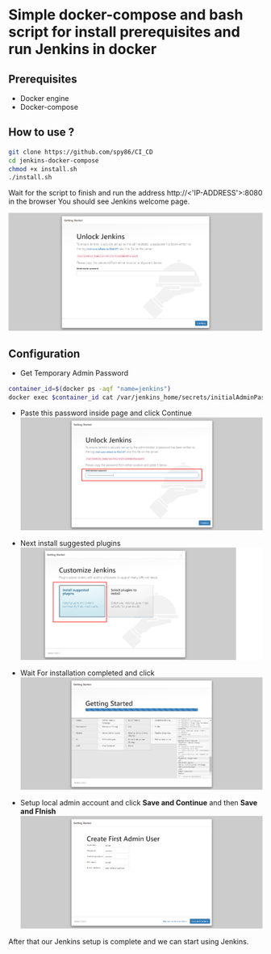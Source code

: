 # Simple docker-compose and bash script for install prerequisites and run Jenkins in docker

## Prerequisites
* Docker engine
* Docker-compose


## How to use ?
```bash
git clone https://github.com/spy86/CI_CD
cd jenkins-docker-compose
chmod +x install.sh
./install.sh
```

Wait for the script to finish and run the address http://<'IP-ADDRESS'>:8080 in the browser You should see Jenkins welcome page.

![alt text](/images/JenkinsWelcomePage.png "Jenkins Welcome Page")

## Configuration

* Get Temporary Admin Password
```bash
container_id=$(docker ps -aqf "name=jenkins")
docker exec $container_id cat /var/jenkins_home/secrets/initialAdminPassword
```

* Paste this password inside page and click Continue
![alt text](/images/AdminPassword.png "Admin Password")

* Next install suggested plugins
![alt text](/images/SuggestedPlugins.png "Suggested Plugins")

* Wait For installation completed and click 
![alt text](/images/SuggestedPlugins2.png "Suggested Plugins")

* Setup local admin account and click **Save and Continue** and then **Save and FInish**
![alt text](/images/LocalAdminAccount.png "Suggested Plugins")

After that our Jenkins setup is complete and we can start using Jenkins.